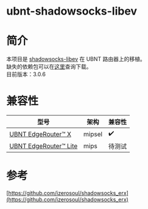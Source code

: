 # ubnt-shadowsocks-libev

# 简介

本项目是 [shadowsocks-libev](https://github.com/shadowsocks/shadowsocks-libev) 在 UBNT 路由器上的移植。  
缺失的依赖包可以在[这里](https://packages.debian.org/en/)查询下载。  
目前版本：3.0.6

# 兼容性

| 型号 | 架构 | 兼容性 |
| --------------------- | ------------------ | ------------------ |
| [UBNT EdgeRouter™ X](https://www.ubnt.com/edgemax/edgerouter-x/) | mipsel | :heavy_check_mark: |
| [UBNT EdgeRouter™ Lite](https://www.ubnt.com/edgemax/edgerouter-lite/) | mips | 待测试 |

# 参考
[https://github.com/izerosoul/shadowsocks_erx](https://github.com/izerosoul/shadowsocks_erx)

